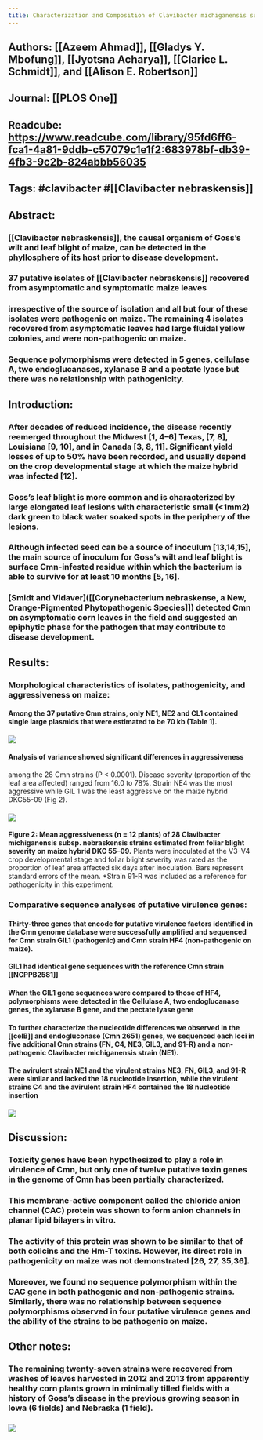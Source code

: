 ```yaml
---
title: Characterization and Composition of Clavibacter michiganensis subsp. nebraskensis Strains Recovered from Epiphytic and Symptomatic Infections of Maize in Iowa
---
```


## **Authors**: [[Azeem Ahmad]], [[Gladys Y. Mbofung]], [[Jyotsna Acharya]], [[Clarice L. Schmidt]], and [[Alison E. Robertson]]

## **Journal**: [[PLOS One]]

## **Readcube**: https://www.readcube.com/library/95fd6ff6-fca1-4a81-9ddb-c57079c1e1f2:683978bf-db39-4fb3-9c2b-824abbb56035

## **Tags**: #clavibacter #[[Clavibacter nebraskensis]]

## **Abstract**:
### [[Clavibacter nebraskensis]], the causal organism of Goss’s wilt and leaf blight of maize, can be detected in the phyllosphere of its host prior to disease development.

### 37 putative isolates of [[Clavibacter nebraskensis]] recovered from asymptomatic and symptomatic maize leaves

### irrespective of the source of isolation and all but four of these isolates were pathogenic on maize. The remaining 4 isolates recovered from asymptomatic leaves had large fluidal yellow colonies, and were non-pathogenic on maize.

### Sequence polymorphisms were detected in 5 genes, cellulase A, two endoglucanases, xylanase B and a pectate lyase but there was no relationship with pathogenicity.

## **Introduction**:
### After decades of reduced incidence, the disease recently reemerged throughout the Midwest [1, 4–6] Texas, [7, 8], Louisiana [9, 10], and in Canada [3, 8, 11]. Significant yield losses of up to 50% have been recorded, and usually depend on the crop developmental stage at which the maize hybrid was infected [12].

### Goss’s leaf blight is more common and is characterized by large elongated leaf lesions with characteristic small (<1mm2) dark green to black water soaked spots in the periphery of the lesions.

### Although infected seed can be a source of inoculum [13,14,15], the main source of inoculum for Goss’s wilt and leaf blight is surface Cmn-infested residue within which the bacterium is able to survive for at least 10 months [5, 16].

### [Smidt and Vidaver]([[Corynebacterium nebraskense, a New, Orange-Pigmented Phytopathogenic Species]]) detected Cmn on asymptomatic corn leaves in the field and suggested an epiphytic phase for the pathogen that may contribute to disease development.

## **Results**:
### **Morphological characteristics of isolates, pathogenicity, and aggressiveness on maize**:
#### Among the 37 putative Cmn strains, only NE1, NE2 and CL1 contained single large plasmids that were estimated to be 70 kb (Table 1).

#### ![](https://firebasestorage.googleapis.com/v0/b/firescript-577a2.appspot.com/o/imgs%2Fapp%2FQualifying_Exam%2FmLUhjpYA3S.png?alt=media&token=2df5901e-510e-4041-afeb-fff3f78f9ef3)

#### Analysis of variance showed significant differences in aggressiveness 
among the 28 Cmn strains (P < 0.0001). Disease severity (proportion 
of the leaf area affected) ranged from 16.0 to 78%. Strain NE4 was the most aggressive while GIL 1 was the least aggressive on the maize hybrid DKC55-09 (Fig 2).

#### ![](https://firebasestorage.googleapis.com/v0/b/firescript-577a2.appspot.com/o/imgs%2Fapp%2FQualifying_Exam%2F_MLNxc7Woc.png?alt=media&token=6aca8490-8d33-47ad-9641-85d9f57e1928)
**Figure 2: Mean aggressiveness (n = 12 plants) of 28 Clavibacter michiganensis subsp. nebraskensis strains estimated from foliar blight severity on maize hybrid DKC 55–09.** Plants were inoculated at the V3–V4 crop developmental stage and foliar blight severity was rated as the 
proportion of leaf area affected six days after inoculation. Bars represent standard errors of the mean. *Strain 91-R was included as a reference for pathogenicity in this experiment.

### **Comparative sequence analyses of putative virulence genes**:
#### Thirty-three genes that encode for putative virulence factors identified in the Cmn genome database were successfully amplified and sequenced for Cmn strain GIL1 (pathogenic) and Cmn strain HF4 (non-pathogenic on maize).

#### GIL1 had identical gene sequences with the reference Cmn strain [[NCPPB2581]]

#### When the GIL1 gene sequences were compared to those of HF4, polymorphisms were detected in the Cellulase A, two endoglucanase genes, the xylanase B gene, and the pectate lyase gene

#### To further characterize the nucleotide differences we observed in the [[celB]] and endogluconase (Cmn 2651) genes, we sequenced each loci in five additional Cmn strains (FN, C4, NE3, GIL3, and 91-R) and a non-pathogenic Clavibacter michiganensis strain (NE1).

#### The avirulent strain NE1 and the virulent strains NE3, FN, GIL3, and 91-R were similar and lacked the 18 nucleotide insertion, while the virulent strains C4 and the avirulent strain HF4 contained the 18 nucleotide insertion

#### ![](https://firebasestorage.googleapis.com/v0/b/firescript-577a2.appspot.com/o/imgs%2Fapp%2FQualifying_Exam%2FkudNP4VIi4.png?alt=media&token=0e801073-df61-4a5f-bf72-d9def7c14932)

## **Discussion**:
### Toxicity genes have been hypothesized to play a role in virulence of Cmn, but only one of twelve putative toxin genes in the genome of Cmn has been partially characterized.

### This membrane-active component called the chloride anion channel (CAC) protein was shown to form anion channels in planar lipid bilayers in vitro.

### The activity of this protein was shown to be similar to that of both colicins and the Hm-T toxins. However, its direct role in pathogenicity on maize was not demonstrated [26, 27, 35,36].

### Moreover, we found no sequence polymorphism within the CAC gene in both pathogenic and non-pathogenic strains. Similarly, there was no relationship between sequence polymorphisms observed in four putative virulence genes and the ability of the strains to be pathogenic on maize.

## 

## Other notes:
### The remaining twenty-seven strains were recovered from washes of leaves harvested in 2012 and 2013 from apparently healthy corn plants grown in minimally tilled fields with a history of Goss’s disease in the previous growing season in Iowa (6 fields) and Nebraska (1 field).

### ![](https://firebasestorage.googleapis.com/v0/b/firescript-577a2.appspot.com/o/imgs%2Fapp%2FQualifying_Exam%2FIvUiVFlE1h.png?alt=media&token=78072a24-3d83-4bb1-bd30-11447078bb11)
